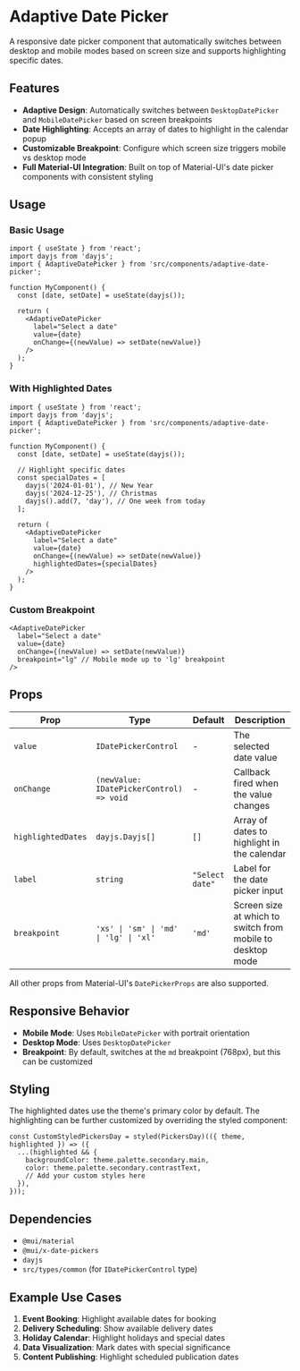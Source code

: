 # Adaptive Date Picker

A responsive date picker component that automatically switches between desktop and mobile modes based on screen size and supports highlighting specific dates.

## Features

- **Adaptive Design**: Automatically switches between `DesktopDatePicker` and `MobileDatePicker` based on screen breakpoints
- **Date Highlighting**: Accepts an array of dates to highlight in the calendar popup
- **Customizable Breakpoint**: Configure which screen size triggers mobile vs desktop mode
- **Full Material-UI Integration**: Built on top of Material-UI's date picker components with consistent styling

## Usage

### Basic Usage

```tsx
import { useState } from 'react';
import dayjs from 'dayjs';
import { AdaptiveDatePicker } from 'src/components/adaptive-date-picker';

function MyComponent() {
  const [date, setDate] = useState(dayjs());

  return (
    <AdaptiveDatePicker
      label="Select a date"
      value={date}
      onChange={(newValue) => setDate(newValue)}
    />
  );
}
```

### With Highlighted Dates

```tsx
import { useState } from 'react';
import dayjs from 'dayjs';
import { AdaptiveDatePicker } from 'src/components/adaptive-date-picker';

function MyComponent() {
  const [date, setDate] = useState(dayjs());
  
  // Highlight specific dates
  const specialDates = [
    dayjs('2024-01-01'), // New Year
    dayjs('2024-12-25'), // Christmas
    dayjs().add(7, 'day'), // One week from today
  ];

  return (
    <AdaptiveDatePicker
      label="Select a date"
      value={date}
      onChange={(newValue) => setDate(newValue)}
      highlightedDates={specialDates}
    />
  );
}
```

### Custom Breakpoint

```tsx
<AdaptiveDatePicker
  label="Select a date"
  value={date}
  onChange={(newValue) => setDate(newValue)}
  breakpoint="lg" // Mobile mode up to 'lg' breakpoint
/>
```

## Props

| Prop | Type | Default | Description |
|------|------|---------|-------------|
| `value` | `IDatePickerControl` | - | The selected date value |
| `onChange` | `(newValue: IDatePickerControl) => void` | - | Callback fired when the value changes |
| `highlightedDates` | `dayjs.Dayjs[]` | `[]` | Array of dates to highlight in the calendar |
| `label` | `string` | `"Select date"` | Label for the date picker input |
| `breakpoint` | `'xs' \| 'sm' \| 'md' \| 'lg' \| 'xl'` | `'md'` | Screen size at which to switch from mobile to desktop mode |

All other props from Material-UI's `DatePickerProps` are also supported.

## Responsive Behavior

- **Mobile Mode**: Uses `MobileDatePicker` with portrait orientation
- **Desktop Mode**: Uses `DesktopDatePicker` 
- **Breakpoint**: By default, switches at the `md` breakpoint (768px), but this can be customized

## Styling

The highlighted dates use the theme's primary color by default. The highlighting can be further customized by overriding the styled component:

```tsx
const CustomStyledPickersDay = styled(PickersDay)(({ theme, highlighted }) => ({
  ...(highlighted && {
    backgroundColor: theme.palette.secondary.main,
    color: theme.palette.secondary.contrastText,
    // Add your custom styles here
  }),
}));
```

## Dependencies

- `@mui/material`
- `@mui/x-date-pickers`
- `dayjs`
- `src/types/common` (for `IDatePickerControl` type)

## Example Use Cases

1. **Event Booking**: Highlight available dates for booking
2. **Delivery Scheduling**: Show available delivery dates
3. **Holiday Calendar**: Highlight holidays and special dates
4. **Data Visualization**: Mark dates with special significance
5. **Content Publishing**: Highlight scheduled publication dates